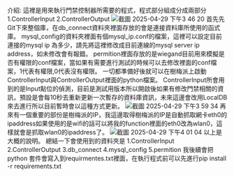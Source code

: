介紹:
這裡是用來執行門禁控制器所需要的程式，程式部分組成分成兩部分
1.ControllerInput
2.ControllerOutput
![截圖 2025-04-29 下午3 46 20](https://github.com/user-attachments/assets/a1068e25-b23d-40e5-af49-71b8376d4d21)
首先先Git下來整個庫，在db_connect資料夾裡面存放的會是連接資料庫所使用的函式庫。
mysql_config的資料夾裡面有個mysql_ip.conf的檔案，這裡可以設定目前連接的mysql ip 為多少，請先將這裡修改成目前連線的mysql server ip address，如未修改會有報錯。
permition裡面存放的是wiegand目前用來模擬是否有權限的conf檔案，當如果有需要進行測試的時候可以去修改裡面的conf檔案，1代表有權限,0代表沒有權限。
一切都準備好後就可以在樹梅派上啟動ControllerInput與ControllerOutput裡面的python檔案。
ControllerInput所會用到的是Input點位的偵測，目前是測試用版本所以開啟後如果有修改門禁相關的資訊，預設是會每10秒去重新更新一次暫存的資料庫資訊，未來這邊會改用LocalDB來去進行所以目前暫時會以這種方式更新。
![截圖 2025-04-29 下午3 59 34](https://github.com/user-attachments/assets/956df45b-3fc8-4c38-b35a-db8dacc71df6)
再來有一個重要的部份是樹梅派的IP，我這邊取得樹梅派的IP是自動抓取網卡eth0的ipaddress如果使用的是wifi的話可以將我的function裡面的eth0改為wlan0，這樣就會是抓取wlan0的ipaddress了。
![截圖 2025-04-29 下午4 01 04](https://github.com/user-attachments/assets/ba8f4143-db05-4bba-83fc-525ac5aa2603)
以上是大概的說明。
總結一下會使用到的資料夾是
1.ControllerInput
2.ControllerOutput
3.db_connect
4.mysql_config
5.permition
我後續會把python 套件會寫入到requirmentes.txt裡面，在執行程式前可以先進行pip install -r requirements.txt

